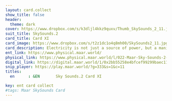 ```yaml
---
layout: card.collect
show_title: false
header:
  theme: dark
cover: https://www.dropbox.com/s/k3dljl4kkz9quxv/Thumb_SkySounds_2_11.jpg?raw=1
suit_title: SkySounds.2
card_title: Card XI
card_image: https://www.dropbox.com/s/t2z1dc1o4q8mh00/SkySounds2_11.jpg?raw=1
card_description: Electricity is not just a source of power, but a manifestation of the energy of the suns. It fuels all living things, from the tiniest microbe to the largest tree, and it is the force that drives the natural world. The energy of the suns is not just a physical phenomenon, but also a spiritual one. It is the force that animates all living things, and it is the source of inspiration for music and dance. This energy, known as prana, flows through all living things, sustaining them and giving them life. The inhabitants of this world understand that by tapping into this energy, they can not only light their homes and power their machines, but also nourish their souls and inspire their creativity. 
ent_link: https://www.physical.maar.world/
physical_link: https://www.physical.maar.world/l/022-Maar-Sky-Sounds-2-Card-XI
digital_link: https://digital.maar.world/1/0x2bb55258e4bfcef99299baec1188b80a75fa2d48/22
snip_player: https://play.maar.world/?g=333&s=1&c=11
titles:
  en      : &EN       Sky Sounds.2 Card XI

key: ent card collect
#tags: Maar SkySounds Card
---
```

